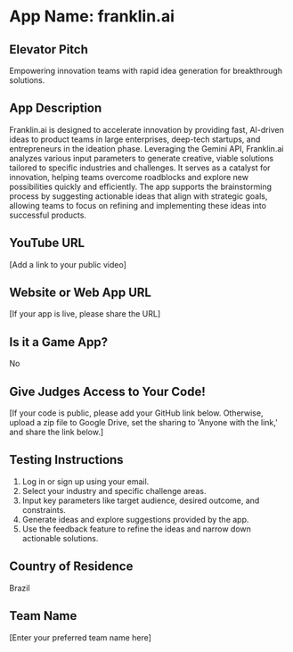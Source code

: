 # App Name: franklin.ai

## Elevator Pitch
Empowering innovation teams with rapid idea generation for breakthrough solutions.

## App Description
Franklin.ai is designed to accelerate innovation by providing fast, AI-driven ideas to product teams in large enterprises, deep-tech startups, and entrepreneurs in the ideation phase. Leveraging the Gemini API, Franklin.ai analyzes various input parameters to generate creative, viable solutions tailored to specific industries and challenges. It serves as a catalyst for innovation, helping teams overcome roadblocks and explore new possibilities quickly and efficiently. The app supports the brainstorming process by suggesting actionable ideas that align with strategic goals, allowing teams to focus on refining and implementing these ideas into successful products.

## YouTube URL
[Add a link to your public video]

## Website or Web App URL
[If your app is live, please share the URL]

## Is it a Game App?
No

## Give Judges Access to Your Code!
[If your code is public, please add your GitHub link below. Otherwise, upload a zip file to Google Drive, set the sharing to 'Anyone with the link,' and share the link below.]

## Testing Instructions
1. Log in or sign up using your email.
2. Select your industry and specific challenge areas.
3. Input key parameters like target audience, desired outcome, and constraints.
4. Generate ideas and explore suggestions provided by the app.
5. Use the feedback feature to refine the ideas and narrow down actionable solutions.

## Country of Residence
Brazil

## Team Name
[Enter your preferred team name here]
